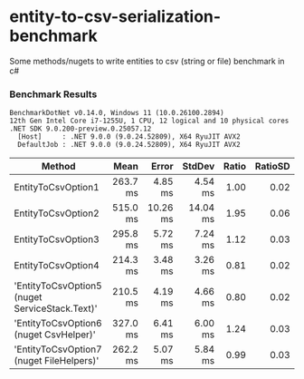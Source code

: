 # entity-to-csv-serialization-benchmark
Some methods/nugets to write entities to csv (string or file)  benchmark in c#


### Benchmark Results

``` 
BenchmarkDotNet v0.14.0, Windows 11 (10.0.26100.2894)
12th Gen Intel Core i7-1255U, 1 CPU, 12 logical and 10 physical cores
.NET SDK 9.0.200-preview.0.25057.12
  [Host]     : .NET 9.0.0 (9.0.24.52809), X64 RyuJIT AVX2
  DefaultJob : .NET 9.0.0 (9.0.24.52809), X64 RyuJIT AVX2
```

| Method                                         | Mean     | Error    | StdDev   | Ratio | RatioSD |
|----------------------------------------------- |---------:|---------:|---------:|------:|--------:|
| EntityToCsvOption1                             | 263.7 ms |  4.85 ms |  4.54 ms |  1.00 |    0.02 |
| EntityToCsvOption2                             | 515.0 ms | 10.26 ms | 14.04 ms |  1.95 |    0.06 |
| EntityToCsvOption3                             | 295.8 ms |  5.72 ms |  7.24 ms |  1.12 |    0.03 |
| EntityToCsvOption4                             | 214.3 ms |  3.48 ms |  3.26 ms |  0.81 |    0.02 |
| 'EntityToCsvOption5 (nuget ServiceStack.Text)' | 210.5 ms |  4.19 ms |  4.66 ms |  0.80 |    0.02 |
| 'EntityToCsvOption6 (nuget CsvHelper)'         | 327.0 ms |  6.41 ms |  6.00 ms |  1.24 |    0.03 |
| 'EntityToCsvOption7 (nuget FileHelpers)'       | 262.2 ms |  5.07 ms |  5.84 ms |  0.99 |    0.03 |